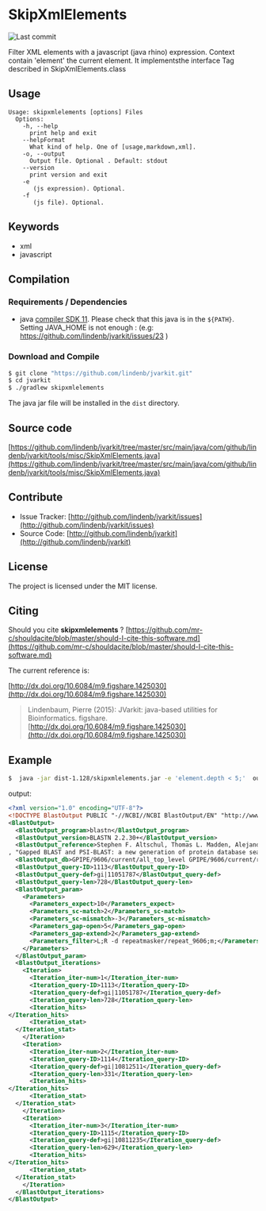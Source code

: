 # SkipXmlElements

![Last commit](https://img.shields.io/github/last-commit/lindenb/jvarkit.png)

Filter XML elements with a javascript  (java rhino) expression. Context contain 'element' the current element. It implementsthe interface Tag described in  SkipXmlElements.class


## Usage

```
Usage: skipxmlelements [options] Files
  Options:
    -h, --help
      print help and exit
    --helpFormat
      What kind of help. One of [usage,markdown,xml].
    -o, --output
      Output file. Optional . Default: stdout
    --version
      print version and exit
    -e
       (js expression). Optional.
    -f
       (js file). Optional.

```


## Keywords

 * xml
 * javascript


## Compilation

### Requirements / Dependencies

* java [compiler SDK 11](https://jdk.java.net/11/). Please check that this java is in the `${PATH}`. Setting JAVA_HOME is not enough : (e.g: https://github.com/lindenb/jvarkit/issues/23 )


### Download and Compile

```bash
$ git clone "https://github.com/lindenb/jvarkit.git"
$ cd jvarkit
$ ./gradlew skipxmlelements
```

The java jar file will be installed in the `dist` directory.

## Source code 

[https://github.com/lindenb/jvarkit/tree/master/src/main/java/com/github/lindenb/jvarkit/tools/misc/SkipXmlElements.java](https://github.com/lindenb/jvarkit/tree/master/src/main/java/com/github/lindenb/jvarkit/tools/misc/SkipXmlElements.java)


## Contribute

- Issue Tracker: [http://github.com/lindenb/jvarkit/issues](http://github.com/lindenb/jvarkit/issues)
- Source Code: [http://github.com/lindenb/jvarkit](http://github.com/lindenb/jvarkit)

## License

The project is licensed under the MIT license.

## Citing

Should you cite **skipxmlelements** ? [https://github.com/mr-c/shouldacite/blob/master/should-I-cite-this-software.md](https://github.com/mr-c/shouldacite/blob/master/should-I-cite-this-software.md)

The current reference is:

[http://dx.doi.org/10.6084/m9.figshare.1425030](http://dx.doi.org/10.6084/m9.figshare.1425030)

> Lindenbaum, Pierre (2015): JVarkit: java-based utilities for Bioinformatics. figshare.
> [http://dx.doi.org/10.6084/m9.figshare.1425030](http://dx.doi.org/10.6084/m9.figshare.1425030)

## Example

```bash
$  java -jar dist-1.128/skipxmlelements.jar -e 'element.depth < 5;'  out.blastn.xml 
```
output:
```xml
<?xml version="1.0" encoding="UTF-8"?>
<!DOCTYPE BlastOutput PUBLIC "-//NCBI//NCBI BlastOutput/EN" "http://www.ncbi.nlm.nih.gov/dtd/NCBI_BlastOutput.dtd">
<BlastOutput>
  <BlastOutput_program>blastn</BlastOutput_program>
  <BlastOutput_version>BLASTN 2.2.30+</BlastOutput_version>
  <BlastOutput_reference>Stephen F. Altschul, Thomas L. Madden, Alejandro A. Sch&amp;auml;ffer, Jinghui Zhang, Zheng Zhang, Webb Miller, and David J. Lipman (1997)
, "Gapped BLAST and PSI-BLAST: a new generation of protein database search programs", Nucleic Acids Res. 25:3389-3402.</BlastOutput_reference>
  <BlastOutput_db>GPIPE/9606/current/all_top_level GPIPE/9606/current/rna</BlastOutput_db>
  <BlastOutput_query-ID>1113</BlastOutput_query-ID>
  <BlastOutput_query-def>gi|11051787</BlastOutput_query-def>
  <BlastOutput_query-len>728</BlastOutput_query-len>
  <BlastOutput_param>
    <Parameters>
      <Parameters_expect>10</Parameters_expect>
      <Parameters_sc-match>2</Parameters_sc-match>
      <Parameters_sc-mismatch>-3</Parameters_sc-mismatch>
      <Parameters_gap-open>5</Parameters_gap-open>
      <Parameters_gap-extend>2</Parameters_gap-extend>
      <Parameters_filter>L;R -d repeatmasker/repeat_9606;m;</Parameters_filter>
    </Parameters>
  </BlastOutput_param>
  <BlastOutput_iterations>
    <Iteration>
      <Iteration_iter-num>1</Iteration_iter-num>
      <Iteration_query-ID>1113</Iteration_query-ID>
      <Iteration_query-def>gi|11051787</Iteration_query-def>
      <Iteration_query-len>728</Iteration_query-len>
      <Iteration_hits>
</Iteration_hits>
      <Iteration_stat>
  </Iteration_stat>
    </Iteration>
    <Iteration>
      <Iteration_iter-num>2</Iteration_iter-num>
      <Iteration_query-ID>1114</Iteration_query-ID>
      <Iteration_query-def>gi|10812511</Iteration_query-def>
      <Iteration_query-len>331</Iteration_query-len>
      <Iteration_hits>
</Iteration_hits>
      <Iteration_stat>
  </Iteration_stat>
    </Iteration>
    <Iteration>
      <Iteration_iter-num>3</Iteration_iter-num>
      <Iteration_query-ID>1115</Iteration_query-ID>
      <Iteration_query-def>gi|10811235</Iteration_query-def>
      <Iteration_query-len>629</Iteration_query-len>
      <Iteration_hits>
</Iteration_hits>
      <Iteration_stat>
  </Iteration_stat>
    </Iteration>
  </BlastOutput_iterations>
</BlastOutput>
```
